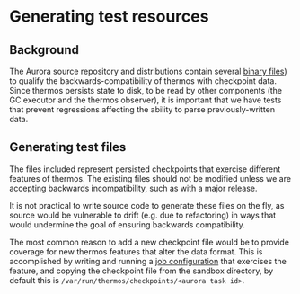 # Generating test resources

## Background
The Aurora source repository and distributions contain several
[binary files](https://github.com/apache/aurora/blob/#{git_tag}/src/test/resources/org/apache/thermos/root/checkpoints)) to
qualify the backwards-compatibility of thermos with checkpoint data. Since
thermos persists state to disk, to be read by other components (the GC executor
and the thermos observer), it is important that we have tests that prevent
regressions affecting the ability to parse previously-written data.

## Generating test files
The files included represent persisted checkpoints that exercise different
features of thermos. The existing files should not be modified unless
we are accepting backwards incompatibility, such as with a major release.

It is not practical to write source code to generate these files on the fly,
as source would be vulnerable to drift (e.g. due to refactoring) in ways
that would undermine the goal of ensuring backwards compatibility.

The most common reason to add a new checkpoint file would be to provide
coverage for new thermos features that alter the data format. This is
accomplished by writing and running a
[job configuration](/documentation/0.7.0-incubating/configuration-reference/) that exercises the feature, and
copying the checkpoint file from the sandbox directory, by default this is
`/var/run/thermos/checkpoints/<aurora task id>`.
